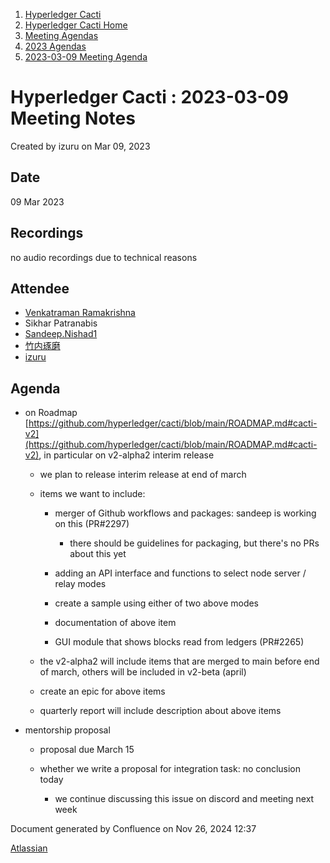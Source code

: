 1. [Hyperledger Cacti](index.html)
2. [Hyperledger Cacti Home](Hyperledger-Cacti-Home_20414469.html)
3. [Meeting Agendas](Meeting-Agendas_20414488.html)
4. [2023 Agendas](2023-Agendas_20415586.html)
5. [2023-03-09 Meeting Agenda](2023-03-09-Meeting-Agenda_20415623.html)

# Hyperledger Cacti : 2023-03-09 Meeting Notes

Created by izuru on Mar 09, 2023

## Date

09 Mar 2023

## Recordings

no audio recordings due to technical reasons

## Attendee

- [Venkatraman Ramakrishna](https://lf-hyperledger.atlassian.net/wiki/people/6124c28b45f75300691e9f16?ref=confluence)
- Sikhar Patranabis
- [Sandeep.Nishad1](https://lf-hyperledger.atlassian.net/wiki/people/712020:0e251702-0c71-451e-864d-324b18af2930?ref=confluence)
- [竹内琢磨](https://lf-hyperledger.atlassian.net/wiki/people/70121:99daf5c8-226c-43d4-9f24-0a46a0546192?ref=confluence)
- [izuru](https://lf-hyperledger.atlassian.net/wiki/people/625569d1eee0a9006ab7e9d8?ref=confluence)

## Agenda

- on Roadmap [https://github.com/hyperledger/cacti/blob/main/ROADMAP.md#cacti-v2](https://github.com/hyperledger/cacti/blob/main/ROADMAP.md#cacti-v2), in particular on v2-alpha2 interim release 
  
  - we plan to release interim release at end of march
  - items we want to include:
    
    - merger of Github workflows and packages: sandeep is working on this (PR#2297)
      
      - there should be guidelines for packaging, but there's no PRs about this yet
    - adding an API interface and functions to select node server / relay modes
    - create a sample using either of two above modes
    - documentation of above item
    - GUI module that shows blocks read from ledgers (PR#2265)
  - the v2-alpha2 will include items that are merged to main before end of march, others will be included in v2-beta (april)
  - create an epic for above items
  - quarterly report will include description about above items
- mentorship proposal
  
  - proposal due March 15
  - whether we write a proposal for integration task: no conclusion today
    
    - we continue discussing this issue on discord and meeting next week

Document generated by Confluence on Nov 26, 2024 12:37

[Atlassian](http://www.atlassian.com/)
